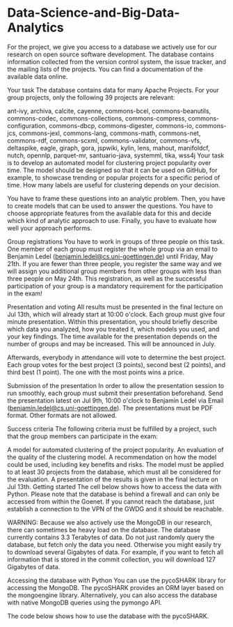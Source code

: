 # Data-Science-and-Big-Data-Analytics
For the project, we give you access to a database we actively use for our research on open source software development. The database contains information collected from the version control system, the issue tracker, and the mailing lists of the projects. You can find a documentation of the available data online.

Your task
The database contains data for many Apache Projects. For your group projects, only the following 39 projects are relevant:

ant-ivy, archiva, calcite, cayenne, commons-bcel, commons-beanutils, commons-codec, commons-collections, commons-compress, commons-configuration, commons-dbcp, commons-digester, commons-io, commons-jcs, commons-jexl, commons-lang, commons-math, commons-net, commons-rdf, commons-scxml, commons-validator, commons-vfs, deltaspike, eagle, giraph, gora, jspwiki, kylin, lens, mahout, manifoldcf, nutch, opennlp, parquet-mr, santuario-java, systemml, tika, wss4j
Your task is to develop an automated model for clustering project popularity over time. The model should be designed so that it can be used on GitHub, for example, to showcase trending or popular projects for a specific period of time. How many labels are useful for clustering depends on your decision.

You have to frame these questions into an analytic problem. Then, you have to create models that can be used to answer the questions. You have to choose appropriate features from the available data for this and decide which kind of analytic approach to use. Finally, you have to evaluate how well your approach performs.

Group registrations
You have to work in groups of three people on this task. One member of each group must register the whole group via an email to Benjamin Ledel (benjamin.ledel@cs.uni-goettingen.de) until Friday, May 21th. If you are fewer than three people, you register the same way and we will assign you additional group members from other groups with less than three people on May 24th. This registration, as well as the successful participation of your group is a mandatory requirement for the participation in the exam!

Presentation and voting
All results must be presented in the final lecture on Jul 13th, which will already start at 10:00 o'clock. Each group must give four minute presentation. Within this presentation, you should briefly describe which data you analyzed, how you treated it, which models you used, and your key findings. The time available for the presentation depends on the number of groups and may be increased. This will be announced in July.

Afterwards, everybody in attendance will vote to determine the best project. Each group votes for the best project (3 points), second best (2 points), and third best (1 point). The one with the most points wins a price.

Submission of the presentation
In order to allow the presentation session to run smoothly, each group must submit their presentation beforehand. Send the presentation latest on Jul 9th, 10:00 o'clock to Benjamin Ledel via Email (benjamin.ledel@cs.uni-goettingen.de). The presentations must be PDF format. Other formats are not allowed.

Success criteria
The following criteria must be fulfilled by a project, such that the group members can participate in the exam:

A model for automated clustering of the project popularity.
An evaluation of the quality of the clustering model.
A recommendation on how the model could be used, including key benefits and risks.
The model must be applied to at least 30 projects from the database, which must all be considered for the evaluation.
A presentation of the results is given in the final lecture on Jul 13th.
Getting started
The cell below shows how to access the data with Python. Please note that the database is behind a firewall and can only be accessed from within the Goenet. If you cannot reach the database, just establish a connection to the VPN of the GWDG and it should be reachable.

WARNING: Because we also actively use the MongoDB in our research, there can sometimes be heavy load on the database. The database currently contains 3.3 Terabytes of data. Do not just randomly query the database, but fetch only the data you need. Otherwise you might easily try to download several Gigabytes of data. For example, if you want to fetch all information that is stored in the commit collection, you will download 127 Gigabytes of data.

Accessing the database with Python
You can use the pycoSHARK library for accessing the MongoDB. The pycoSHARK provides an ORM layer based on the mongoengine library. Alternatively, you can also access the database with native MongoDB queries using the pymongo API.

The code below shows how to use the database with the pycoSHARK.
